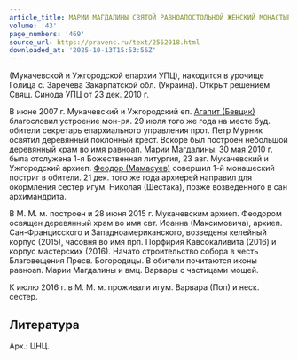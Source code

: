 ```yaml
---
article_title: МАРИИ МАГДАЛИНЫ СВЯТОЙ РАВНОАПОСТОЛЬНОЙ ЖЕНСКИЙ МОНАСТЫРЬ
volume: '43'
page_numbers: '469'
source_url: https://pravenc.ru/text/2562018.html
downloaded_at: '2025-10-13T15:53:56Z'
---
```


(Мукачевской и Ужгородской епархии УПЦ), находится в урочище Голица с. Заречева Закарпатской обл. (Украина). Открыт решением Свящ. Синода УПЦ от 23 дек. 2010 г.

В июне 2007 г. Мукачевский и Ужгородский еп. [Агапит (Бевцик)](<https://pravenc.ru/text/Агапит (Бевцик).html>) благословил устроение мон-ря. 29 июля того же года на месте буд. обители секретарь епархиального управления прот. Петр Мурник освятил деревянный поклонный крест. Вскоре был построен небольшой деревянный храм во имя равноап. Марии Магдалины. 30 мая 2010 г. была отслужена 1-я Божественная литургия, 23 авг. Мукачевский и Ужгородский архиеп. [Феодор (Мамасуев)](<https://pravenc.ru/text/Феодор (Мамасуев).html>) совершил 1-й монашеский постриг в обители. 21 дек. того же года архиерей направил для окормления сестер игум. Николая (Шестака), позже возведенного в сан архимандрита.

В М. М. м. построен и 28 июня 2015 г. Мукачевским архиеп. Феодором освящен деревянный храм во имя свт. Иоанна (Максимовича), архиеп. Сан-Францисского и Западноамериканского, возведены келейный корпус (2015), часовня во имя прп. Порфирия Кавсокаливита (2016) и корпус мастерских (2016). Начато строительство собора в честь Благовещения Пресв. Богородицы. В обители почитаются иконы равноап. Марии Магдалины и вмц. Варвары с частицами мощей.

К июлю 2016 г. в М. М. м. проживали игум. Варвара (Поп) и неск. сестер.

## Литература

Арх.: ЦНЦ.
